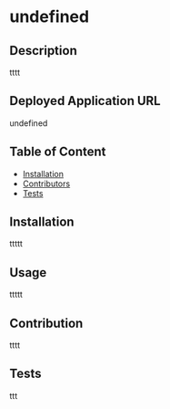 # undefined
## Description
tttt

## Deployed Application URL
undefined

## Table of Content
* [Installation](#installation)
* [Contributors](#contributor)
* [Tests](#tests)

## Installation
ttttt

## Usage
ttttt

## Contribution
tttt

## Tests
ttt


